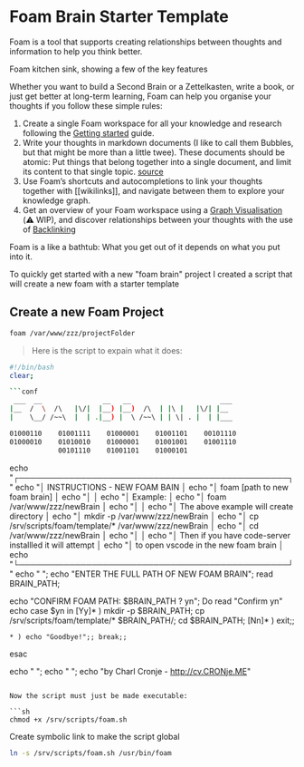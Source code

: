 # Foam Brain Starter Template

Foam is a tool that supports creating relationships between thoughts and information to help you think better.

Foam kitchen sink, showing a few of the key features

Whether you want to build a Second Brain or a Zettelkasten, write a book, or just get better at long-term learning, Foam can help you organise your thoughts if you follow these simple rules:

1. Create a single Foam workspace for all your knowledge and research following the [Getting started](https://foambubble.github.io/foam/#getting-started) guide.
1. Write your thoughts in markdown documents (I like to call them Bubbles, but that might be more than a little twee). These documents should be atomic: Put things that belong together into a single document, and limit its content to that single topic. [source](https://zettelkasten.de/posts/overview/#principles)
1. Use Foam’s shortcuts and autocompletions to link your thoughts together with [[wikilinks]], and navigate between them to explore your knowledge graph.
1. Get an overview of your Foam workspace using a [Graph Visualisation](https://foambubble.github.io/foam/features/graph-visualisation) (⚠️ WIP), and discover relationships between your thoughts with the use of [Backlinking](https://foambubble.github.io/foam/features/backlinking)

Foam is a like a bathtub: What you get out of it depends on what you put into it.

To quickly get started with a new "foam brain" project I created a script that will create a new foam with a starter template

## Create a new Foam Project

```sh
foam /var/www/zzz/projectFolder
```

> Here is the script to expain what it does:


```sh
#!/bin/bash
clear;

```conf
 ___  __               __   __                      ___ 
|__  /  \  /\   |\/|  |__) |__)  /\  | |\ |   |\/| |__  
|    \__/ /~~\  |  | .|__) |  \ /~~\ | | \| . |  | |___ 

01000110    01001111    01000001    01001101    00101110 
01000010    01010010    01000001    01001001    01001110 
            00101110    01001101    01000101                                                         
```
echo "┌────────────────────────────────────────────────┐"
echo "│ INSTRUCTIONS - NEW FOAM BAIN                            │
echo "│ foam [path to new foam brain]                           │
echo "│                                                         │
echo "│ Example:                                                │
echo "│ foam /var/www/zzz/newBrain                              │
echo "│                                                         │
echo "│ The above example will create directory                 │
echo "│ mkdir -p /var/www/zzz/newBrain                          │
echo "│ cp /srv/scripts/foam/template/* /var/www/zzz/newBrain   │
echo "│ cd /var/www/zzz/newBrain                                │
echo "│                                                         │
echo "│ Then if you have code-server installled it will attempt │
echo "│ to open vscode in the new foam brain                    │
echo "└────────────────────────────────────────────────┘"
echo " ";
echo "ENTER THE FULL PATH OF NEW FOAM BRAIN";
read BRAIN_PATH;

echo "CONFIRM FOAM PATH: $BRAIN_PATH ? yn"; Do 
read "Confirm yn"
echo 
case $yn in
  [Yy]* ) 
    mkdir -p $BRAIN_PATH;  cp /srv/scripts/foam/template/* $BRAIN_PATH/;
    cd $BRAIN_PATH;
  [Nn]* ) exit;;
 
    * ) echo "Goodbye!";; break;;
esac

echo " ";
echo " "; 
echo "by Charl Cronje - http://cv.CRONje.ME"
```

Now the script must just be made executable:

```sh
chmod +x /srv/scripts/foam.sh
```

Create symbolic link to make the script global

```sh
ln -s /srv/scripts/foam.sh /usr/bin/foam
```

